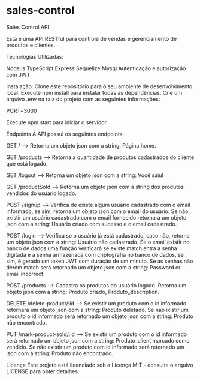 # sales-control #

Sales Control API

Esta é uma API RESTful para controle de vendas e gerenciamento de produtos e clientes.

Tecnologias Utilizadas: 

Node.js
TypeScript
Express
Sequelize
Mysql
Autenticação e autorização com JWT

Instalação:
Clone este repositório para o seu ambiente de desenvolvimento local.
Execute npm install para instalar todas as dependências.
Crie um arquivo .env na raiz do projeto com as seguintes informações:

PORT=3000

Execute npm start para iniciar o servidor.

Endpoints
A API possui os seguintes endpoints:

GET / -->
Retorna um objeto json com a string: Página home.

GET /products -->
Retorna a quantidade de produtos cadastrados do cliente que está logado.

GET /logout -->
Retorna um objeto json com a string: Você saiu!

GET /productSold -->
Retorna um objeto json com a string dos produtos vendidos do usuário logado.

POST /signup -->
Verifica de existe algum usuário cadastrado com o email informado, se sim, retorna um objeto json com o email do usuário.
Se não existir um usuário cadastrado com o email fornecido retornará um objeto json com a string: Usuário criado com sucesso e o email cadastrado.

POST /login -->
Verifica se o usuário já está cadastrado, caso não, retorna um objeto json com a string: Usuário não cadastrado.
Se o email existir no banco de dados uma função verificará se existe match entra a senha digitada e a senha armazenada com criptografia no banco de dados, se sim, é gerado um token JWT com duração de um minuto. 
Se as senhas não derem match será retornado um objeto json com a string: Password or email incorrect.

POST /products -->
Cadastra os produtos do usuário logado.
Retorna um objeto json com a string: Produto criado, Produto_description.

DELETE /delete-product/:id -->
Se existir um produto com o id informado retornará um objeto json com a string: Produto deletado.
Se não ixistir um produto o id informado será retornado um objeto json com a string: Produto não encontrado.

PUT /mark-product-sold/:id -->
Se existir um produto com o id informado será retornado um objeto json com a string: Produto_client marcado como vendido.
Se não existir um produto com id informado será retornado um json com a string: Produto não encontrado.


Licença
Este projeto está licenciado sob a Licença MIT - consulte o arquivo LICENSE para obter detalhes.





